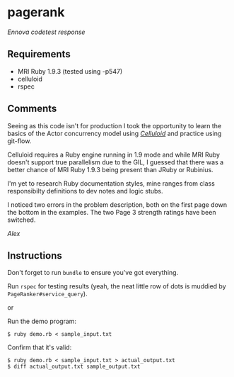 # pagerank
_Ennova codetest response_

## Requirements
- MRI Ruby 1.9.3 (tested using -p547)
- celluloid
- rspec

## Comments
Seeing as this code isn't for production I took the opportunity to learn the basics of the Actor concurrency model using [*Celluloid*](https://github.com/celluloid/celluloid) and practice using git-flow.

Celluloid requires a Ruby engine running in 1.9 mode and while MRI Ruby doesn't support true parallelism due to the GIL, I guessed that there was a better chance of MRI Ruby 1.9.3 being present than JRuby or Rubinius.

I'm yet to research Ruby documentation styles, mine ranges from class responsibilty definitions to dev notes and logic stubs.

I noticed two errors in the problem description, both on the first page down the bottom in the examples. The two Page 3 strength ratings have been switched.

_Alex_

## Instructions
Don't forget to run `bundle` to ensure you've got everything.

Run `rspec` for testing results (yeah, the neat little row of dots is muddied by `PageRanker#service_query`).

or

Run the demo program:

    $ ruby demo.rb < sample_input.txt
Confirm that it's valid:

    $ ruby demo.rb < sample_input.txt > actual_output.txt
    $ diff actual_output.txt sample_output.txt
